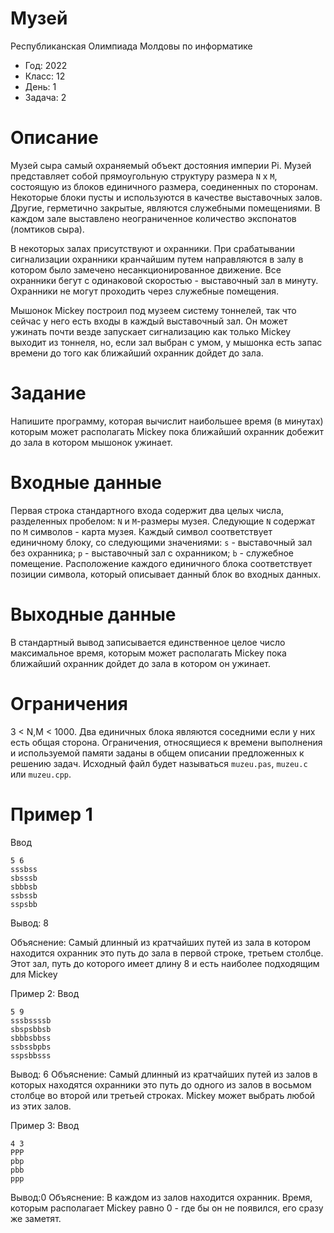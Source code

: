 # Музей

 Республиканская Олимпиада Молдовы по информатике
* Год: 2022
* Класс: 12
* День: 1
* Задача: 2


# Описание
Музей сыра самый охраняемый объект
достояния империи Рі. Музей представляет собой прямоугольную
структуру размера `N` x `M`, состоящую из блоков единичного размера,
соединенных по сторонам. Некоторые блоки пусты и используются в
качестве выставочных залов. Другие, герметично закрытые, являются служебными помещениями.
В каждом зале выставлено неограниченное количество экспонатов (ломтиков сыра).

В некоторых залах присутствуют и охранники. При срабатывании сигнализации
охранники кранчайшим путем направляются в залу в котором было замечено
несанкционированное движение. Все охранники бегут с одинаковой скоростью - 
выставочный зал в минуту. Охранники не могут проходить через служебные помещения.


Мышонок Mickey построил под музеем систему тоннелей, так что сейчас у него есть
входы в каждый выставочный зал. Он может ужинать почти везде
запускает сигнализацию как только Mickey выходит из тоннеля, но, если зал выбран с умом,
у мышонка есть запас времени до того как ближайший охранник дойдет до зала.


# Задание
Напишите программу, которая вычислит наибольшее время (в минутах)
которым может располагать Мickey пока ближайший охранник добежит до зала в котором
мышонок ужинает.

# Входные данные 
Первая строка стандартного входа содержит два целых числа,
разделенных пробелом: `N` и `M`-размеры музея. Следующие `N` содержат по `М` символов -
карта музея. Каждый символ соответствует единичному блоку, со следующими
значениями: `s` - выставочный зал без охранника; `р` - выставочный зал с охранником; `b` -
служебное помещение. Расположение каждого единичного блока соответствует позиции
символа, который описывает данный блок во входных данных.


# Выходные данные
В стандартный вывод записывается единственное целое число
максимальное время, которым может располагать Mickey пока ближайший охранник
дойдет до зала в котором он ужинает.

# Ограничения 
3 < N,M < 1000. 
Два единичных блока являются соседними если у них есть общая сторона. 
Ограничения, относящиеся к времени выполнения и используемой
памяти заданы в общем описании предложенных к решению задач. 
Исходный файл будет называться `muzeu.pas`, `muzeu.с` или `muzeu.cpp`.

# Пример 1
Ввод
```
5 6
sssbss
sbsssb
sbbbsb
ssbssb
sspsbb
```

Вывод: 8

Объяснение: Самый длинный из кратчайших путей из зала в
котором находится охранник это путь до зала в
первой строке, третьем столбце. Этот зал, путь
до которого имеет длину 8 и есть наиболее
подходящим для Mickey

Пример 2:
Ввод
```
5 9
sssbssssb
sbspsbbsb
sbbbsbbss
ssbssbpbs
sspsbbsss
```

Вывод: 6
Объяснение: Самый длинный из кратчайших путей из залов в
которых находятся охранники это путь до
одного из залов в восьмом столбце во второй
или третьей строках. Mickey может выбрать
любой из этих залов.


Пример 3:
Ввод
```
4 3
PPP
pbp
pbb
ppp
```

Вывод:0
Объяснение: В каждом из залов находится охранник. Время,
которым располагает Mickey равно 0 - где бы он
не появился, его сразу же заметят.

